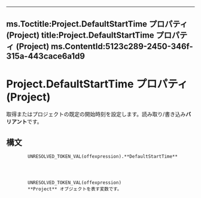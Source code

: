 

---
ms.Toctitle:Project.DefaultStartTime プロパティ (Project)
title:Project.DefaultStartTime プロパティ (Project)
ms.ContentId:5123c289-2450-346f-315a-443cace6a1d9
---
# Project.DefaultStartTime プロパティ (Project)




取得またはプロジェクトの既定の開始時刻を設定します。読み取り/書き込み**バリアント**です。

## 構文

            UNRESOLVED_TOKEN_VAL(offexpression).**DefaultStartTime**




            UNRESOLVED_TOKEN_VAL(offexpression)
            **Project** オブジェクトを表す変数です。




